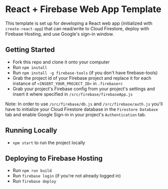 # React + Firebase Web App Template
This template is set up for developing a React web app (initialized with `create-react-app`) that can read/write to Cloud Firestore, deploy with Firebase Hosting, and use Google's sign-in window.

## Getting Started
- Fork this repo and clone it onto your computer
- Run `npm install`
- Run `npm install -g firebase-tools` (if you don't have firebase-tools)
- Grab the project id of your Firebase project and replace it for each instance of `<INSERT_YOUR_PROJECT_ID>` in `.firebaserc`
- Grab your project's Firebase config from your project's settings and insert it where specified in `/src/firebase/firebaseApp.js`

Note: In order to use `/src/firebase/db.js` and `/src/firebase/auth.js` you'll have to initialize your Cloud Firestore database in the `Firestore Database` tab and enable Google Sign-in in your project's `Authentication` tab.

## Running Locally
- `npm start` to run the project locally

## Deploying to Firebase Hosting
- Run `npm run build`
- Run `firebase login` (if you're not already logged in)
- Run `firebase deploy`
